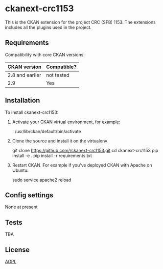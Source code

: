 
# ckanext-crc1153

This is the CKAN extension for the project CRC (SFB) 1153. The extensions includes all the plugins used in the project. 


## Requirements

Compatibility with core CKAN versions:

| CKAN version    | Compatible?   |
| --------------- | ------------- |
| 2.8 and earlier | not tested    |
| 2.9             | Yes    |



## Installation


To install ckanext-crc1153:

1. Activate your CKAN virtual environment, for example:

     . /usr/lib/ckan/default/bin/activate

2. Clone the source and install it on the virtualenv

    git clone https://github.com//ckanext-crc1153.git
    cd ckanext-crc1153
    pip install -e .
	pip install -r requirements.txt


4. Restart CKAN. For example if you've deployed CKAN with Apache on Ubuntu:

     sudo service apache2 reload


## Config settings

None at present




## Tests

TBA



## License

[AGPL](https://www.gnu.org/licenses/agpl-3.0.en.html)
